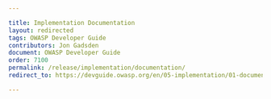 ```yaml
---

title: Implementation Documentation
layout: redirected
tags: OWASP Developer Guide
contributors: Jon Gadsden
document: OWASP Developer Guide
order: 7100
permalink: /release/implementation/documentation/
redirect_to: https://devguide.owasp.org/en/05-implementation/01-documentation/

---
```


